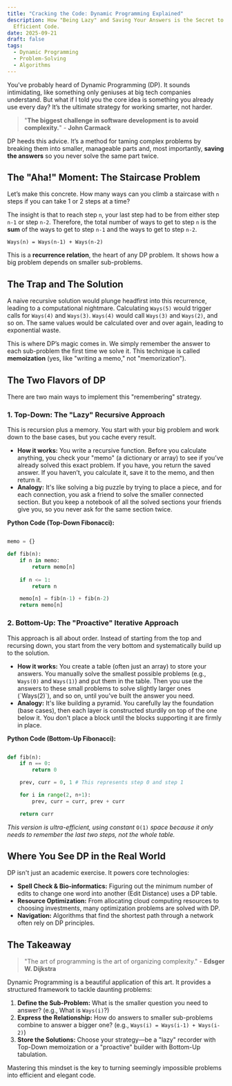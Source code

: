 ```yaml
---
title: "Cracking the Code: Dynamic Programming Explained"
description: How "Being Lazy" and Saving Your Answers is the Secret to Writing
  Efficient Code.
date: 2025-09-21
draft: false
tags:
  - Dynamic Programming
  - Problem-Solving
  - Algorithms
---
```


You've probably heard of Dynamic Programming (DP). It sounds intimidating, like something only geniuses at big tech companies understand. But what if I told you the core idea is something you already use every day? It’s the ultimate strategy for working smarter, not harder.

> "**The biggest challenge in software development is to avoid complexity.**" - **John Carmack**

DP heeds this advice. It’s a method for taming complex problems by breaking them into smaller, manageable parts and, most importantly, **saving the answers** so you never solve the same part twice.

## The "Aha!" Moment: The Staircase Problem

Let’s make this concrete. How many ways can you climb a staircase with `n` steps if you can take 1 or 2 steps at a time?

The insight is that to reach step `n`, your last step had to be from either step `n-1` or step `n-2`. Therefore, the total number of ways to get to step `n` is the **sum** of the ways to get to step `n-1` and the ways to get to step `n-2`.

`Ways(n) = Ways(n-1) + Ways(n-2)`

This is a **recurrence relation**, the heart of any DP problem. It shows how a big problem depends on smaller sub-problems.

## The Trap and The Solution

A naive recursive solution would plunge headfirst into this recurrence, leading to a computational nightmare. Calculating `Ways(5)` would trigger calls for `Ways(4)` and `Ways(3)`. `Ways(4)` would call `Ways(3)` and `Ways(2)`, and so on. The same values would be calculated over and over again, leading to exponential waste.

This is where DP’s magic comes in. We simply remember the answer to each sub-problem the first time we solve it. This technique is called **memoization** (yes, like "writing a memo," not "memorization").


## The Two Flavors of DP

There are two main ways to implement this "remembering" strategy.

### 1. Top-Down: The "Lazy" Recursive Approach

This is recursion plus a memory. You start with your big problem and work down to the base cases, but you cache every result.

*   **How it works:** You write a recursive function. Before you calculate anything, you check your "memo" (a dictionary or array) to see if you’ve already solved this exact problem. If you have, you return the saved answer. If you haven’t, you calculate it, save it to the memo, and then return it.
*   **Analogy:** It's like solving a big puzzle by trying to place a piece, and for each connection, you ask a friend to solve the smaller connected section. But you keep a notebook of all the solved sections your friends give you, so you never ask for the same section twice.

**Python Code (Top-Down Fibonacci):**

```python

memo = {} 

def fib(n):
    if n in memo:
        return memo[n]
 
    if n <= 1:
        return n

    memo[n] = fib(n-1) + fib(n-2)
    return memo[n]

```

### 2\. Bottom-Up: The "Proactive" Iterative Approach

This approach is all about order. Instead of starting from the top and recursing down, you start from the very bottom and systematically build up to the solution.

*   **How it works:** You create a table (often just an array) to store your answers. You manually solve the smallest possible problems (e.g., `Ways(0)` and `Ways(1)`) and put them in the table. Then you use the answers to these small problems to solve slightly larger ones (\`Ways(2)\`), and so on, until you've built the answer you need.
*   **Analogy:** It's like building a pyramid. You carefully lay the foundation (base cases), then each layer is constructed sturdily on top of the one below it. You don't place a block until the blocks supporting it are firmly in place.

**Python Code (Bottom-Up Fibonacci):**

```python

def fib(n):
    if n == 0:
        return 0

    prev, curr = 0, 1 # This represents step 0 and step 1

    for i in range(2, n+1):
        prev, curr = curr, prev + curr

    return curr

```

_This version is ultra-efficient, using constant_ `O(1)` _space because it only needs to remember the last two steps, not the whole table._

## Where You See DP in the Real World

DP isn't just an academic exercise. It powers core technologies:

*   **Spell Check & Bio-informatics:** Figuring out the minimum number of edits to change one word into another (Edit Distance) uses a DP table.
*   **Resource Optimization:** From allocating cloud computing resources to choosing investments, many optimization problems are solved with DP.
*   **Navigation:** Algorithms that find the shortest path through a network often rely on DP principles.

## The Takeaway

> "The art of programming is the art of organizing complexity." - **Edsger W. Dijkstra**

Dynamic Programming is a beautiful application of this art. It provides a structured framework to tackle daunting problems:

1.  **Define the Sub-Problem:** What is the smaller question you need to answer? (e.g., What is `Ways(i)`?)
2.  **Express the Relationship:** How do answers to smaller sub-problems combine to answer a bigger one? (e.g., `Ways(i) = Ways(i-1) + Ways(i-2)`)
3.  **Store the Solutions:** Choose your strategy—be a "lazy" recorder with Top-Down memoization or a "proactive" builder with Bottom-Up tabulation.

Mastering this mindset is the key to turning seemingly impossible problems into efficient and elegant code.
